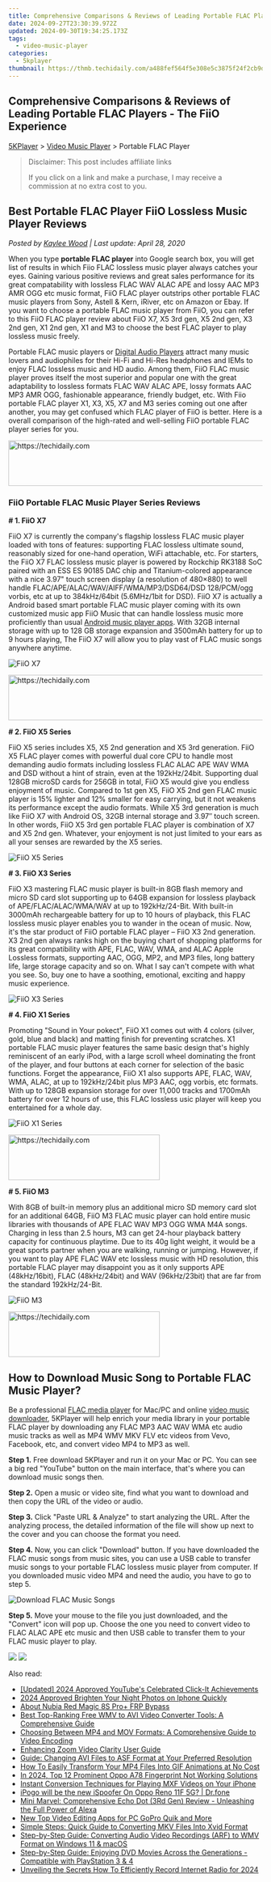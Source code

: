 ```yaml
---
title: Comprehensive Comparisons & Reviews of Leading Portable FLAC Players - The FiiO Experience
date: 2024-09-27T23:30:39.972Z
updated: 2024-09-30T19:34:25.173Z
tags:
  - video-music-player
categories:
  - 5kplayer
thumbnail: https://thmb.techidaily.com/a488fef564f5e308e5c3875f24f2cb9db2970eba8b2bf719cd3aff87104df8bb.jpg
---
```


## Comprehensive Comparisons & Reviews of Leading Portable FLAC Players - The FiiO Experience

[5KPlayer](https://tools.techidaily.com/5kplayer/products/) \> [Video Music Player](https://tools.techidaily.com/5kplayer/video-music-player/) \> Portable FLAC Player

>  Disclaimer: This post includes affiliate links
>
>  If you click on a link and make a purchase, I may receive a commission at no extra cost to you.
>

## Best Portable FLAC Player FiiO Lossless Music Player Reviews

 _Posted by [Kaylee Wood](https://www.quora.com/profile/Amanda-Hu-21) | Last update: April 28, 2020_

When you type **portable FLAC player** into Google search box, you will get list of results in which Fiio FLAC lossless music player always catches your eyes. Gaining various positive reviews and great sales performance for its great compatability with lossless FLAC WAV ALAC APE and lossy AAC MP3 AMR OGG etc music format, FiiO FLAC player outstrips other portable FLAC music players from Sony, Astell & Kern, iRiver, etc on Amazon or Ebay. If you want to choose a portable FLAC music player from FiiO, you can refer to this FiiO FLAC player review about FiiO X7, X5 3rd gen, X5 2nd gen, X3 2nd gen, X1 2nd gen, X1 and M3 to choose the best FLAC player to play lossless music freely.

Portable FLAC music players or [Digital Audio Players](https://tools.techidaily.com/5kplayer/video-music-player/) attract many music lovers and audiophiles for their Hi-Fi and Hi-Res headphones and IEMs to enjoy FLAC lossless music and HD audio. Among them, FiiO FLAC music player proves itself the most superior and popular one with the great adaptability to lossless formats FLAC WAV ALAC APE, lossy formats AAC MP3 AMR OGG, fashionable appearance, friendly budget, etc. With Fiio portable FLAC player X1, X3, X5, X7 and M3 series coming out one after another, you may get confused which FLAC player of FiiO is better. Here is a overall comparison of the high-rated and well-selling FiiO portable FLAC player series for you.

<!-- affiliate ads begin -->
<a href="https://aligracehair.sjv.io/c/5597632/1886019/19272" target="_top" id="1886019">
  <img src="//a.impactradius-go.com/display-ad/19272-1886019" border="0" alt="https://techidaily.com" width="728" height="90"/>
</a>
<img height="0" width="0" src="https://aligracehair.sjv.io/i/5597632/1886019/19272" style="position:absolute;visibility:hidden;" border="0" />
<!-- affiliate ads end -->

### **FiiO Portable FLAC Music Player Series Reviews**

**\# 1\. FiiO X7** 

FiiO X7 is currently the company's flagship lossless FLAC music player loaded with tons of features: supporting FLAC lossless ultimate sound, reasonably sized for one-hand operation, WiFi attachable, etc. For starters, the FiiO X7 FLAC lossless music player is powered by Rockchip RK3188 SoC paired with an ESS ES 90185 DAC chip and Titanium-colored appearance with a nice 3.97" touch screen display (a resolution of 480×880) to well handle FLAC/APE/ALAC/WAV/AIFF/WMA/MP3/DSD64/DSD 128/PCM/ogg vorbis, etc at up to 384kHz/64bit (5.6MHz/1bit for DSD). FiiO X7 is actually a Android based smart portable FLAC music player coming with its own customized music app FiiO Music that can handle lossless music more proficiently than usual [Android music player apps](https://tools.techidaily.com/5kplayer/video-music-player/). With 32GB internal storage with up to 128 GB storage expansion and 3500mAh battery for up to 9 hours playing, The FiiO X7 will allow you to play vast of FLAC music songs anywhere anytime. 

![FiiO X7](https://www.5kplayer.com/video-music-player/img/fiio-x7.jpg) 

<!-- affiliate ads begin -->
<a href="https://unicoeye.pxf.io/c/5597632/2134224/18498" target="_top" id="2134224">
  <img src="//a.impactradius-go.com/display-ad/18498-2134224" border="0" alt="https://techidaily.com" width="728" height="90"/>
</a>
<img height="0" width="0" src="https://unicoeye.pxf.io/i/5597632/2134224/18498" style="position:absolute;visibility:hidden;" border="0" />
<!-- affiliate ads end -->

**\# 2\. FiiO X5 Series** 

FiiO X5 series includes X5, X5 2nd generation and X5 3rd generation. FiiO X5 FLAC player comes with powerful dual core CPU to handle most demanding audio formats including lossless FLAC ALAC APE WAV WMA and DSD without a hint of strain, even at the 192kHz/24bit. Supporting dual 128GB microSD cards for 256GB in total, FiiO X5 would give you endless enjoyment of music. Compared to 1st gen X5, FiiO X5 2nd gen FLAC music player is 15% lighter and 12% smaller for easy carrying, but it not weakens its performance except the audio formats. While X5 3rd generation is much like FiiO X7 with Android OS, 32GB internal storage and 3.97″ touch screen. In other words, FiiO X5 3rd gen portable FLAC player is combination of X7 and X5 2nd gen. Whatever, your enjoyment is not just limited to your ears as all your senses are rewarded by the X5 series. 

![FiiO X5 Series](https://www.5kplayer.com/video-music-player/img/fiio-x5.jpg) 

**\# 3\. FiiO X3 Series**

FiiO X3 mastering FLAC music player is built-in 8GB flash memory and micro SD card slot supporting up to 64GB expansion for lossless playback of APE/FLAC/ALAC/WMA/WAV at up to 192kHz/24-Bit. With built-in 3000mAh rechargeable battery for up to 10 hours of playback, this FLAC lossless music player enables you to wander in the ocean of music. Now, it's the star product of FiiO portable FLAC player – FiiO X3 2nd generation. X3 2nd gen always ranks high on the buying chart of shopping platforms for its great compatibility with APE, FLAC, WAV, WMA, and ALAC Apple Lossless formats, supporting AAC, OGG, MP2, and MP3 files, long battery life, large storage capacity and so on. What I say can't compete with what you see. So, buy one to have a soothing, emotional, exciting and happy music experience.

![FiiO X3 Series](https://www.5kplayer.com/video-music-player/img/fiio-x3.jpg) 

**\# 4\. FiiO X1 Series**

Promoting "Sound in Your pokect", FiiO X1 comes out with 4 colors (silver, gold, blue and black) and matting finish for preventing scratches. X1 portable FLAC music player features the same basic design that's highly reminiscent of an early iPod, with a large scroll wheel dominating the front of the player, and four buttons at each corner for selection of the basic functions. Forget the appearance, FiiO X1 also supports APE, FLAC, WAV, WMA, ALAC, at up to 192kHz/24bit plus MP3 AAC, ogg vorbis, etc formats. With up to 128GB expansion storage for over 11,000 tracks and 1700mAh battery for over 12 hours of use, this FLAC lossless usic player will keep you entertained for a whole day.

![FiiO X1 Series](https://www.5kplayer.com/video-music-player/img/fiio-x1.jpg) 

<!-- affiliate ads begin -->
<a href="https://aligracehair.sjv.io/c/5597632/2006941/19272" target="_top" id="2006941">
  <img src="//a.impactradius-go.com/display-ad/19272-2006941" border="0" alt="https://techidaily.com" width="300" height="90"/>
</a>
<img height="0" width="0" src="https://aligracehair.sjv.io/i/5597632/2006941/19272" style="position:absolute;visibility:hidden;" border="0" />
<!-- affiliate ads end -->

**\# 5\. FiiO M3**

With 8GB of built-in memory plus an additional micro SD memory card slot for an additional 64GB, FiiO M3 FLAC music player can hold entire music libraries with thousands of APE FLAC WAV MP3 OGG WMA M4A songs. Charging in less than 2.5 hours, M3 can get 24-hour playback battery capacity for continuous playtime. Due to its 40g light weight, it would be a great sports partner when you are walking, running or jumping. However, if you want to play APE FLAC WAV etc lossless music with HD resolution, this portable FLAC player may disappoint you as it only supports APE (48kHz/16bit), FLAC (48kHz/24bit) and WAV (96kHz/23bit) that are far from the standard 192kHz/24-Bit. 

![FiiO M3](https://www.5kplayer.com/video-music-player/img/fiio-m3.jpg) 

<!-- affiliate ads begin -->
<a href="https://aligracehair.sjv.io/c/5597632/2036481/19272" target="_top" id="2036481">
  <img src="//a.impactradius-go.com/display-ad/19272-2036481" border="0" alt="https://techidaily.com" width="300" height="90"/>
</a>
<img height="0" width="0" src="https://aligracehair.sjv.io/i/5597632/2036481/19272" style="position:absolute;visibility:hidden;" border="0" />
<!-- affiliate ads end -->

## How to Download Music Song to Portable FLAC Music Player?

Be a professional [FLAC media player](https://tools.techidaily.com/5kplayer/video-music-player/) for Mac/PC and online [video music downloader](https://tools.techidaily.com/5kplayer/youtube-download/), 5KPlayer will help enrich your media library in your portable FLAC player by downloading any FLAC MP3 AAC WAV WMA etc audio music tracks as well as MP4 WMV MKV FLV etc videos from Vevo, Facebook, etc, and convert video MP4 to MP3 as well.

**Step 1.** Free download 5KPlayer and run it on your Mac or PC. You can see a big red "YouTube" button on the main interface, that's where you can download music songs then.

**Step 2.** Open a music or video site, find what you want to download and then copy the URL of the video or audio.

**Step 3.** Click "Paste URL & Analyze" to start analyzing the URL. After the analyzing process, the detailed information of the file will show up next to the cover and you can choose the format you need.

**Step 4.** Now, you can click "Download" button. If you have downloaded the FLAC music songs from music sites, you can use a USB cable to transfer music songs to your portable FLAC lossless music player from computer. If you downloaded music video MP4 and need the audio, you have to go to step 5.

![Download FLAC Music Songs](https://www.5kplayer.com/video-music-player/img/vr-download-hky.jpg) 

**Step 5.** Move your mouse to the file you just downloaded, and the "Convert" icon will pop up. Choose the one you need to convert video to FLAC ALAC APE etc music and then USB cable to transfer them to your FLAC music player to play.

[![](https://www.5kplayer.com/video-music-player/../button/freedownwhitewin.png)](https://tools.techidaily.com/5kplayer/products/) [![](https://www.5kplayer.com/video-music-player/../button/freedownbackmac.png)](https://tools.techidaily.com/5kplayer/products/)

<ins class="adsbygoogle"
     style="display:block"
     data-ad-format="autorelaxed"
     data-ad-client="ca-pub-7571918770474297"
     data-ad-slot="1223367746"></ins>

<ins class="adsbygoogle"
     style="display:block"
     data-ad-client="ca-pub-7571918770474297"
     data-ad-slot="8358498916"
     data-ad-format="auto"
     data-full-width-responsive="true"></ins>

<span class="atpl-alsoreadstyle">Also read:</span>
<div><ul>
<li><a href="https://youtube-lab.techidaily.com/ed-2024-approved-youtubes-celebrated-click-it-achievements/"><u>[Updated] 2024 Approved YouTube's Celebrated Click-It Achievements</u></a></li>
<li><a href="https://extra-resources.techidaily.com/2024-approved-brighten-your-night-photos-on-iphone-quickly/"><u>2024 Approved Brighten Your Night Photos on Iphone Quickly</u></a></li>
<li><a href="https://bypass-frp.techidaily.com/about-nubia-red-magic-8s-proplus-frp-bypass-by-drfone-android/"><u>About Nubia Red Magic 8S Pro+ FRP Bypass</u></a></li>
<li><a href="https://media-tips.techidaily.com/best-top-ranking-free-wmv-to-avi-video-converter-tools-a-comprehensive-guide/"><u>Best Top-Ranking Free WMV to AVI Video Converter Tools: A Comprehensive Guide</u></a></li>
<li><a href="https://media-tips.techidaily.com/choosing-between-mp4-and-mov-formats-a-comprehensive-guide-to-video-encoding/"><u>Choosing Between MP4 and MOV Formats: A Comprehensive Guide to Video Encoding</u></a></li>
<li><a href="https://extra-resources.techidaily.com/enhancing-zoom-video-clarity-user-guide/"><u>Enhancing Zoom Video Clarity User Guide</u></a></li>
<li><a href="https://media-tips.techidaily.com/guide-changing-avi-files-to-asf-format-at-your-preferred-resolution/"><u>Guide: Changing AVI Files to ASF Format at Your Preferred Resolution</u></a></li>
<li><a href="https://media-tips.techidaily.com/how-to-easily-transform-your-mp4-files-into-gif-animations-at-no-cost/"><u>How To Easily Transform Your MP4 Files Into GIF Animations at No Cost</u></a></li>
<li><a href="https://easy-unlock-android.techidaily.com/in-2024-top-12-prominent-oppo-a78-fingerprint-not-working-solutions-by-drfone-android/"><u>In 2024, Top 12 Prominent Oppo A78 Fingerprint Not Working Solutions</u></a></li>
<li><a href="https://media-tips.techidaily.com/instant-conversion-techniques-for-playing-mxf-videos-on-your-iphone/"><u>Instant Conversion Techniques for Playing MXF Videos on Your iPhone</u></a></li>
<li><a href="https://android-pokemon-go.techidaily.com/ipogo-will-be-the-new-ispoofer-on-oppo-reno-11f-5g-drfone-by-drfone-virtual-android/"><u>iPogo will be the new iSpoofer On Oppo Reno 11F 5G? | Dr.fone</u></a></li>
<li><a href="https://buynow-tips.techidaily.com/mini-marvel-comprehensive-echo-dot-3rd-gen-review-unleashing-the-full-power-of-alexa/"><u>Mini Marvel: Comprehensive Echo Dot (3Rd Gen) Review - Unleashing the Full Power of Alexa</u></a></li>
<li><a href="https://smart-video-editing.techidaily.com/new-top-video-editing-apps-for-pc-gopro-quik-and-more/"><u>New Top Video Editing Apps for PC GoPro Quik and More</u></a></li>
<li><a href="https://media-tips.techidaily.com/simple-steps-quick-guide-to-converting-mkv-files-into-xvid-format/"><u>Simple Steps: Quick Guide to Converting MKV Files Into Xvid Format</u></a></li>
<li><a href="https://media-tips.techidaily.com/step-by-step-guide-converting-audio-video-recordings-arf-to-wmv-format-on-windows-11-and-macos/"><u>Step-by-Step Guide: Converting Audio Video Recordings (ARF) to WMV Format on Windows 11 & macOS</u></a></li>
<li><a href="https://media-tips.techidaily.com/step-by-step-guide-enjoying-dvd-movies-across-the-generations-compatible-with-playstation-3-and-4/"><u>Step-by-Step Guide: Enjoying DVD Movies Across the Generations - Compatible with PlayStation 3 & 4</u></a></li>
<li><a href="https://some-skills.techidaily.com/unveiling-the-secrets-how-to-efficiently-record-internet-radio-for-2024/"><u>Unveiling the Secrets How To Efficiently Record Internet Radio for 2024</u></a></li>
</ul></div>

